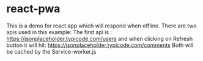 # react-pwa
This is a demo for react app which will respond when offline. 
There are two apis used in this example: 
The first api is :  https://jsonplaceholder.typicode.com/users and when clicking on Refresh button it will hit: https://jsonplaceholder.typicode.com/comments 
Both will be cached by the Service-worker.js 



